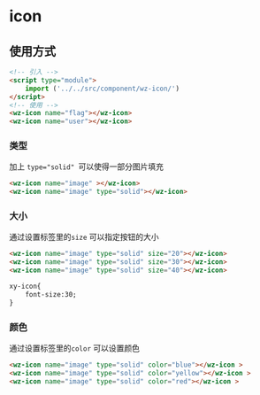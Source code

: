 <script setup>
import { onMounted } from 'vue'
  import './index.css'
  onMounted(() => {
    import ('../../src/component/wz-icon/')
  })
</script>

# icon
<style>
  .wrap #icon{
    
        font-size:25px;
        margin:10px 10px
    
  }
    
</style>


## 使用方式

```html
<!-- 引入 -->
<script type="module">
    import ('../../src/component/wz-icon/')
</script>
<!-- 使用 -->
<wz-icon name="flag"></wz-icon>
<wz-icon name="user"></wz-icon>
```



<div class="wrap">
<wz-icon name="user" id="icon"></wz-icon>

<wz-icon name="flag"  id="icon"></wz-icon>

<wz-icon name="image"  id="icon"></wz-icon>

<wz-icon name="image" type="solid"  id="icon"></wz-icon>

</div >

### 类型
加上 `type="solid" `可以使得一部分图片填充
```html
<wz-icon name="image" ></wz-icon>
<wz-icon name="image" type="solid"></wz-icon>
```
<div class="wrap">
<wz-icon name="image" id="icon"></wz-icon>

<wz-icon name="image" id="icon" type="solid"></wz-icon>
</div >


### 大小
通过设置标签里的`size` 可以指定按钮的大小
```html
<wz-icon name="image" type="solid" size="20"></wz-icon>
<wz-icon name="image" type="solid" size="30"></wz-icon>
<wz-icon name="image" type="solid" size="40"></wz-icon>

xy-icon{
    font-size:30;
}
```
<div class="wrap">
<wz-icon name="image" type="solid" id="icon" size="20"></wz-icon>

 <wz-icon name="image" type="solid" id="icon" size="30"></wz-icon>

 <wz-icon name="image" type="solid" id="icon" size="40"></wz-icon>
</div >


### 颜色
通过设置标签里的`color` 可以设置颜色

```html
<wz-icon name="image" type="solid" color="blue"></wz-icon >
<wz-icon name="image" type="solid" color="yellow"></wz-icon >
<wz-icon name="image" type="solid" color="red"></wz-icon >
```

<div class="wrap">

<wz-icon name="image" type="solid" color="blue"  id="icon" ></wz-icon >

<wz-icon name="image" type="solid" color="yellow"  id="icon" ></wz-icon >

<wz-icon name="image" type="solid" color="red"  id="icon" ></wz-icon ></div>